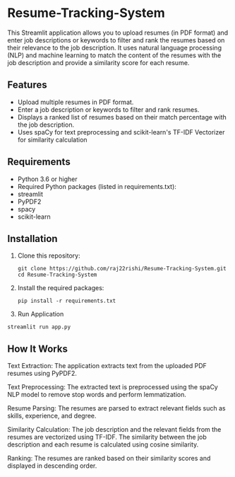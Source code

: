 # Resume-Tracking-System

This Streamlit application allows you to upload resumes (in PDF format) and enter job descriptions or keywords to filter and rank the resumes based on their relevance to the job description. It uses natural language processing (NLP) and machine learning to match the content of the resumes with the job description and provide a similarity score for each resume.

## Features

- Upload multiple resumes in PDF format.
- Enter a job description or keywords to filter and rank resumes.
- Displays a ranked list of resumes based on their match percentage with the job description.
- Uses spaCy for text preprocessing and scikit-learn's TF-IDF Vectorizer for similarity calculation

## Requirements

- Python 3.6 or higher
- Required Python packages (listed in requirements.txt):
- streamlit
- PyPDF2
- spacy
- scikit-learn

## Installation

1. Clone this repository:

   ```
   git clone https://github.com/raj22rishi/Resume-Tracking-System.git
   cd Resume-Tracking-System 

2. Install the required packages:
   
   ```
   pip install -r requirements.txt

3.  Run Application

   ```
   streamlit run app.py
``` 
## How It Works

Text Extraction: The application extracts text from the uploaded PDF resumes using PyPDF2.

Text Preprocessing: The extracted text is preprocessed using the spaCy NLP model to remove stop words and perform lemmatization.

Resume Parsing: The resumes are parsed to extract relevant fields such as skills, experience, and degree.

Similarity Calculation: The job description and the relevant fields from the resumes are vectorized using TF-IDF. The similarity between the job description and each resume is calculated using cosine similarity.

Ranking: The resumes are ranked based on their similarity scores and displayed in descending order.

